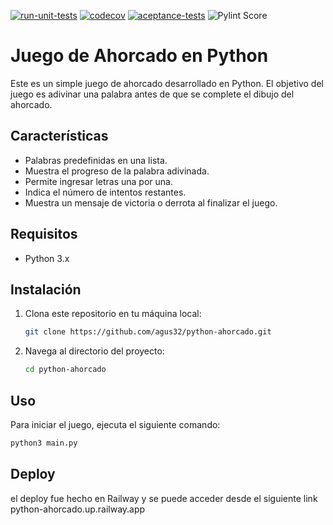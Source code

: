 [![run-unit-tests](https://github.com/agus32/python-ahorcado/actions/workflows/unit-test.yml/badge.svg)](https://github.com/agus32/python-ahorcado/actions/workflows/unit-test.yml)  [![codecov](https://codecov.io/gh/agus32/python-ahorcado/graph/badge.svg?token=IN4OURMEV5)](https://codecov.io/gh/agus32/python-ahorcado)  [![aceptance-tests](https://github.com/agus32/python-ahorcado/actions/workflows/aceptance-test.yml/badge.svg)](https://github.com/agus32/python-ahorcado/actions/workflows/aceptance-test.yml) ![Pylint Score]([https://img.shields.io/endpoint?url=https://raw.githubusercontent.com/tu_usuario/tu_repositorio/rama/pylint_score.json](https://img.shields.io/badge/https%3A%2F%2Fgithub.com%2Fagus32%2Fpython-ahorcado%2Fblob%2Fmain%2Fpylint_score.json))

# Juego de Ahorcado en Python

Este es un simple juego de ahorcado desarrollado en Python. El objetivo del juego es adivinar una palabra antes de que se complete el dibujo del ahorcado.

## Características

- Palabras predefinidas en una lista.
- Muestra el progreso de la palabra adivinada.
- Permite ingresar letras una por una.
- Indica el número de intentos restantes.
- Muestra un mensaje de victoria o derrota al finalizar el juego.

## Requisitos

- Python 3.x

## Instalación

1. Clona este repositorio en tu máquina local:
    ```bash
    git clone https://github.com/agus32/python-ahorcado.git
    ```

2. Navega al directorio del proyecto:
    ```bash
    cd python-ahorcado
    ```

## Uso

Para iniciar el juego, ejecuta el siguiente comando:
```bash
python3 main.py
```
## Deploy
el deploy fue hecho en Railway y se puede acceder desde el siguiente link
python-ahorcado.up.railway.app
